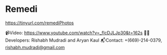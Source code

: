 # Remedi

https://tinyurl.com/remediPhotos

📹Video: 
https://www.youtube.com/watch?v=_fIcDJLJp30&t=162s
👨‍💻Developers:
Rishabh Mudradi and Aryan Kaul
📬Contact: 
+(669)-214-0379, rishabh.mudradi@gmail.com

